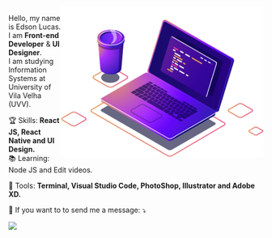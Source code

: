 <img src="assets/computer-illustration.png" min-width="400px" max-width="400px" width="400px" align="right" alt="Computer">

<p align="left"> 
  Hello, my name is Edson Lucas. I am <strong>Front-end Developer</strong> & <strong>UI Designer</strong>.<br />
  I am studying Information Systems at University of Vila Velha (UVV).
</p>

<p align="left">
  🏆  Skills: <strong>React JS, React Native and UI Design.</strong><br />
  📚  Learning: Node JS and Edit videos.
</p>

<p align="left">
  💼  Tools: <strong>Terminal, Visual Studio Code, PhotoShop, Illustrator and Adobe XD.</strong>
</p>

<p align="left">
  💌  If you want to to send me a message: ⤵️
</p>

<p align="left">  
  <a href="https://www.linkedin.com/in/edson-lucas/" alt="Linkedin">
  <img src="https://img.shields.io/badge/-Linkedin-0e76a8?style=for-the-badge&logo=Linkedin&logoColor=white&link=https://www.linkedin.com/in/edson-lucas" /></a>
</p>  
